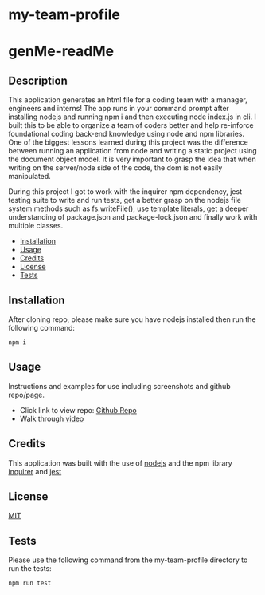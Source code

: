 # my-team-profile


# genMe-readMe

## Description

This application generates an html file for a coding team with a manager, engineers and interns! The app runs in your command prompt after installing nodejs and running npm i and then executing node index.js in cli. I built this to be able to organize a team of coders better and help re-inforce foundational coding back-end knowledge using node and npm libraries. One of the biggest lessons learned during this project was the difference between running an application from node and writing a static project using the document object model. It is very important to grasp the idea that when writing on the server/node side of the code, the dom is not easily manipulated.

 During this project I got to work with the inquirer npm dependency, jest testing suite to write and run tests, get a better grasp on the nodejs file system methods such as fs.writeFile(), use template literals, get a deeper understanding of package.json and package-lock.json and finally work with multiple classes.

* [Installation](#installation)
* [Usage](#usage)
* [Credits](#credits)
* [License](#license)
* [Tests](#Tests)
## Installation

After cloning repo, please make sure you have nodejs installed then run the following command:
```
npm i
```

## Usage

Instructions and examples for use including screenshots and github repo/page.

- Click link to view repo: [Github Repo](https://github.com/Git-Vdim-Hub/my-team-profile)
- Walk through [video](https://drive.google.com/file/d/19c1bHzrjSzPBB_01RKWO_6J-ImBSEJvl/view)

## Credits

This application was built with the use of [nodejs](https://nodejs.dev/en/) and the npm library 
[inquirer](https://www.npmjs.com/package/inquirer) and
[jest](https://jestjs.io/)
## License

[MIT](https://choosealicense.com/)

## Tests

Please use the following command from the my-team-profile directory to run the tests:

```
npm run test
```